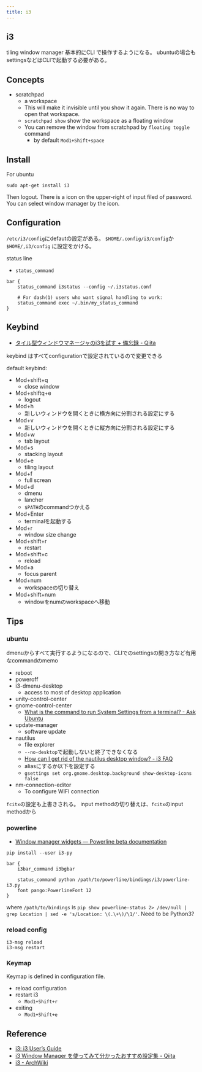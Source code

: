 ```yaml
---
title: i3
---
```


## i3
tiling window manager
基本的にCLI で操作するようになる。
ubuntuの場合もsettingsなどはCLIで起動する必要がある。

## Concepts
* scratchpad
    * a workspace
    * This will make it invisible until you show it again. There is no way to open that workspace. 
    * `scratchpad show` show the workspace as a floating window
    * You can remove the window from scratchpad by `floating toggle` command
        * by default `Mod1+Shift+space`


## Install
For ubuntu

```
sudo apt-get install i3
```

Then logout.
There is a icon on the upper-right of input filed of password.
You can select window manager by the icon.

## Configuration
`/etc/i3/config`にdefautの設定がある。
`$HOME/.config/i3/config`か`$HOME/,i3/config` に設定をかける。 


status line

* `status_command`

```
bar {
    status_command i3status --config ~/.i3status.conf

    # For dash(1) users who want signal handling to work:
    status_command exec ~/.bin/my_status_command
}
```

## Keybind
* [タイル型ウィンドウマネージャのi3を試す \+ 備忘録 \- Qiita](https://qiita.com/locatw/items/0a8a618b214a76d064a1)

keybind はすべてconfigurationで設定されているので変更できる

default keybind:

* Mod+shift+q
    * close window
* Mod+shiftq+e
    * logout
* Mod+h
    * 新しいウィンドウを開くときに横方向に分割される設定にする
* Mod+v
    * 新しいウィンドウを開くときに縦方向に分割される設定にする
* Mod+w
    * tab layout
* Mod+s
    * stacking layout
* Mod+e
    * tiling layout
* Mod+f
    * full screan
* Mod+d
    * dmenu
    * lancher
    * `$PATH`のcommandつかえる
* Mod+Enter
    * terminalを起動する
* Mod+r
    * window size change
* Mod+shift+r
    * restart
* Mod+shift+c
    * reload
* Mod+a
    * focus parent
* Mod+num
    * workspaceの切り替え
* Mod+shift+num
    * windowをnumのworkspaceへ移動


## Tips

### ubuntu
dmenuからすべて実行するようになるので、CLIでのsettingsの開き方など有用なcommandのmemo

* reboot
* poweroff
* i3-dmenu-desktop
    * access to most of desktop application
* unity-control-center
* gnome-control-center
    * [What is the command to run System Settings from a terminal? \- Ask Ubuntu](https://askubuntu.com/questions/116655/what-is-the-command-to-run-system-settings-from-a-terminal)
* update-manager
    * software update
* nautilus
    * file explorer
    * `--no-desktop`で起動しないと終了できなくなる
    * [How can I get rid of the nautilus desktop window? \- i3 FAQ](https://faq.i3wm.org/question/1/how-can-i-get-rid-of-the-nautilus-desktop-window.1.html)
    * aliasにするか以下を設定する
    * `gsettings set org.gnome.desktop.background show-desktop-icons false`
* nm-connection-editor
    * To configure WIFI connection

`fcitx`の設定も上書きされる。
input methodの切り替えは、`fcitx`のinput methodから


### powerline
* [Window manager widgets — Powerline beta documentation](http://powerline.readthedocs.io/en/master/usage/wm-widgets.html)

```
pip install --user i3-py
```

```
bar {
    i3bar_command i3bgbar

    status_command python /path/to/powerline/bindings/i3/powerline-i3.py
    font pango:PowerlineFont 12
}
```

where `/path/to/bindings` is `pip show powerline-status 2> /dev/null | grep Location | sed -e 's/Location: \(.\+\)/\1/'`.
Need to be Python3?

### reload config

```
i3-msg reload
i3-msg restart
```

### Keymap
Keymap is defined in configuration file.

* reload configuration
* restart i3
    * `Mod1+Shift+r`
* exiting
    * `Mod1+Shift+e`


## Reference
* [i3: i3 User’s Guide](https://i3wm.org/docs/userguide.html)
* [i3 Window Manager を使ってみて分かったおすすめ設定集 \- Qiita](https://qiita.com/gyu-don/items/d61b03e0222a7f1ce9f7)
* [i3 \- ArchWiki](https://wiki.archlinux.org/index.php/i3)
